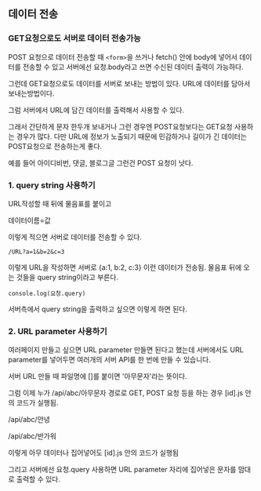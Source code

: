 ## 데이터 전송

### GET요청으로도 서버로 데이터 전송가능

POST 요청으로 데이터 전송할 때 `<form>`을 쓰거나 fetch() 안에 body에 넣어서 데이터를 전송할 수 있고
서버에선 요청.body라고 쓰면 수신된 데이터 출력이 가능하다.

그런데 GET요청으로도 데이터를 서버로 보내는 방법이 있다.
URL에 데이터를 담아서 보내는방법이다.

그럼 서버에서 URL에 담긴 데이터를 출력해서 사용할 수 있다.

그래서 간단하게 문자 한두개 보내거나 그런 경우엔 POST요청보다는 GET요청 사용하는 경우가 많다.
다만 URL에 정보가 노출되기 때문에 민감하거나 길이가 긴 데이터는 POST요청으로 전송하는게 좋다.

예를 들어 아이디비번, 댓글, 블로그글 그런건 POST 요청이 낫다.

### 1. query string 사용하기

URL작성할 때 뒤에 물음표를 붙이고

데이터이름=값

이렇게 적으면 서버로 데이터를 전송할 수 있다.

```
/URL?a=1&b=2&c=3
```

이렇게 URL을 작성하면 서버로 {a:1, b:2, c:3} 이런 데이터가 전송됨.
물음표 뒤에 오는 것들을 query string이라고 부른다.

```
console.log(요청.query)
```

서버측에서 query string을 출력하고 싶으면 이렇게 하면 된다.

### 2. URL parameter 사용하기

여러페이지 만들고 싶으면 URL parameter 만들면 된다고 했는데
서버에서도 URL parameter를 넣어두면 여러개의 서버 API를 한 번에 만들 수 있습니다.

서버 URL 만들 때 파일명에 []를 붙이면 '아무문자'라는 뜻이다.

그럼 이제 누가 /api/abc/아무문자 경로로 GET, POST 요청 등을 하는 경우
[id].js 안의 코드가 실행됨.

/api/abc/안녕

/api/abc/반가워

이렇게 아무 데이터나 집어넣어도 [id].js 안의 코드가 실행됨

그리고 서버에선 요청.query 사용하면 URL parameter 자리에 집어넣은 문자를 맘대로 출력할 수 있다.
